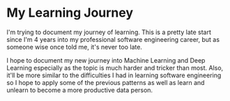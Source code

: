 # My Learning Journey

I'm trying to document my journey of learning.  This is a pretty late start
since I'm 4 years into my professional software engineering career, but as
someone wise once told me, it's never too late.

I hope to document my new journey into Machine Learning and Deep Learning
especially as the topic is much harder and tricker than most.  Also, it'll
be more similar to the difficulties I had in learning software engineering
so I hope to apply some of the previous patterns as well as learn and unlearn
to become a more productive data person.
